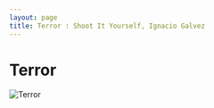 ```yaml
---
layout: page
title: Terror : Shoot It Yourself, Ignacio Galvez
---
```


# Terror

![Terror](http://assets.farmhouse.co/publishing/1-shoot-it-yourself/images/terror-1.jpg)
